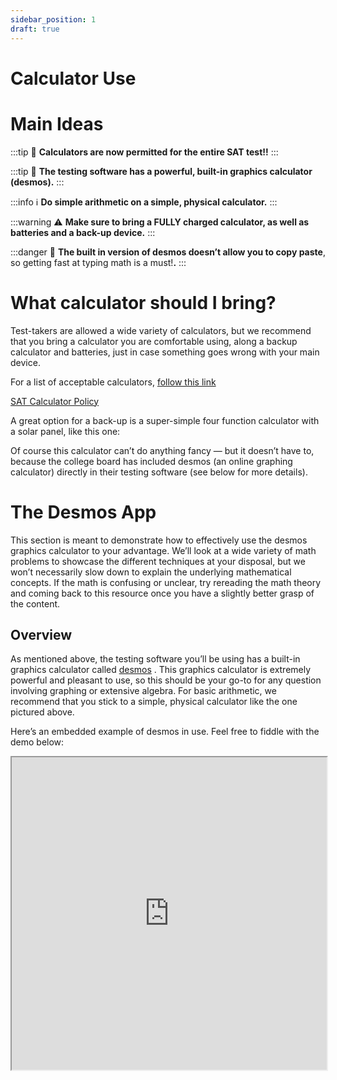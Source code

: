 ```yaml
---
sidebar_position: 1
draft: true
---
```

# Calculator Use

# Main Ideas

:::tip
🍾 **Calculators are now permitted for the entire SAT test!!**
:::

:::tip
🍾 **The testing software has a powerful, built-in graphics calculator (desmos).**
:::

:::info
ℹ️ **Do simple arithmetic on a simple, physical calculator.**
:::

:::warning
⚠️ **Make sure to bring a FULLY charged calculator, as well as batteries and a back-up device.**
:::

:::danger
🚫 **The built in version of desmos doesn’t allow you to copy paste**, so getting fast at typing math is a must!**.**
:::

# What calculator should I bring?

Test-takers are allowed a wide variety of calculators, but we recommend that you bring a calculator you are comfortable using, along a backup calculator and batteries, just in case something goes wrong with your main device. 

For a list of acceptable calculators, [follow this link](https://satsuite.collegeboard.org/sat/what-to-bring-do/calculator-policy)

[SAT Calculator Policy](https://satsuite.collegeboard.org/sat/what-to-bring-do/calculator-policy)

A great option for a back-up is a super-simple four function calculator with a solar panel, like this one:

<!-- ![null-H-002.xxl3.jpeg](Calculator%20Use%20295f0f61633e48d3ad36c93c06ab7430/null-H-002.xxl3.jpeg) -->

Of course this calculator can’t do anything fancy — but it doesn’t have to, because the college board has included desmos (an online graphing calculator) directly in their testing software (see below for more details).

# The Desmos App

This section is meant to demonstrate how to effectively use the desmos graphics calculator to your advantage. We’ll look at a wide variety of math problems to showcase the different techniques at your disposal, but we won’t necessarily slow down to explain the underlying mathematical concepts. If the math is confusing or unclear, try rereading the math theory and coming back to this resource once you have a slightly better grasp of the content.  

## Overview

As mentioned above, the testing software you’ll be using has a built-in graphics calculator called [desmos](https://www.desmos.com/calculator) . This graphics calculator is extremely powerful and pleasant to use, so this should be your go-to for any question involving graphing or extensive algebra. For basic arithmetic, we recommend that you stick to a simple, physical calculator like the one pictured above.

Here’s an embedded example of desmos in use. Feel free to fiddle with the demo below:

<iframe width="100%" height="500px" src="https://www.desmos.com/calculator/xut7zdrwtx"/>

## Plotting basic functions & equations

On a regular GDC you can only plot functions with $y=$ something, but desmos offers way more flexibility here. All of the following can be immediately graphed on desmos:

$y=3x+7$

$3x+7$

$f(x)=3x+7$

$2x+7y=9$

$\left(x-2\right)^{2}+\left(y-6\right)^{2}=5$

:::warning
⚠️ If you want desmos to graph an equation for you, you must use the letters $x$ and $y$ (with some exceptions). Desmos will treat other letters as constants, offering you the option to create a slider (see below).
:::

:::info
ℹ️ To turn equations on and off, click the wavy circle beside the input field. Try it yourself below:
:::

**Try it yourself!**

<iframe width="100%" height="500px" src="https://www.desmos.com/calculator/mmuqvvezib"/>

## Plotting Inequalities

To plot inequalities, simply enter a “less than”, “greater than”, “less than or equal”, or “greater than or equal” into the input field. Desmos will shade the area on the $xy$-plane that corresponds to the inequality. 

:::info
ℹ️ To type a *less than or equal* or *greater than or equal* symbol, you simply type < or > followed by =, and desmos will automatically convert it into ≤ or ≥ .
:::

Try it yourself!

<iframe width="100%" height="500px" src="https://www.desmos.com/calculator/owowlqw4p3"/>

## Using constants

Desmos allows us to graph equations with unknown constants. This means we can write a function like $f\left(x\right)=ax^{2}+3x-a$ , and desmos will offer us the option to create a slider so we can graph the function with different values of $a$. 

Try changing the value of $a$ by pulling the slider or inputing a value manually:

<iframe width="100%" height="500px" src="https://www.desmos.com/calculator/docorpv0vq"/>

You can also click the play button next to the constant and desmos will create an animation by automatically changing the value of the constant, like so:

<iframe width="100%" height="500px" src="https://www.desmos.com/calculator/6cctkhz4ze"/>

If the range of possible values for the constant is too small, you can change the range manually by clicking on the slider.

## Trigonometry

**Switching between radian and degree modes**

At times you may be asked to provide an answer in either degrees or radians. By default, desmos uses radians. To switch to degrees (or back to radians), simply click the wrench in the top right corner to toggle the menu. At the bottom of the menu, click either “radians” or “degrees” depending on your needs.

![Screenshot from 2023-01-09 13-27-44.png](/img/desmos/Screenshot_from_2023-01-09_13-27-44.png)

************Trig Functions************

You’ll find all the trig functions you need by toggling the keyboard and then clicking the functions button at the top right hand corner of the keyboard. 

![Screenshot from 2023-01-09 10-43-40.png](/img/desmos/Screenshot_from_2023-01-09_10-43-40.png)

You can also simply type the functions into the input field:

typing sin^-1() is converted to convert it into $\sin^{-1}\left(\right)$

typing cos^-1() is converted to convert it into $\sin^{-1}\left(\right)$

typing tan^-1() is converted to convert it into $\tan^{-1}\left(\right)$

And so on.

Alternatively, you can write inverse trig functions with the ***arc*** prefix:

$arcsin(x)$ is the same as $\sin^{-1}\left(x\right)$

$arcsin(x)$ is the same as $\cos^{-1}\left(x\right)$

$arctan(x)$ is the same as $\tan^{-1}\left(x\right)$

Try it yourself!

<iframe width="100%" height="500px" src="https://www.desmos.com/calculator/epig3ltqq7"/>

## Statistics (TODO)

mean(1, 2, 3, 4)

1. calculating the mean
2. calculating the median
3. calculating the mode

## Solving equations

1. Linear Equations
2. Linear Inequalities
    1. *Which pair satisfies the system of inequalities?*
3. Quadratic Equations
4. Evaluating expressions
5. Checking your answers

## Algebraic Manipulation

********************Checking for equivalence******************** 

<iframe width="100%" height="500px" src="https://www.desmos.com/calculator/foqurppz1j"/>

## Calculating values

<iframe width="100%" height="500px" src="https://www.desmos.com/calculator/pvtmk21di7"/>

## Plug-in

Some questions ask us to rearrange an expression into an equivalent form. These questions can vary widely in difficulty, so it’s nice to have a backup plan if the algebra gets messy. 

Consider this question:

$$
\left(\frac{\pi a^{4}}{12r^{3}}\right)\left(\frac{18\pi a^{3}r^{2}}{5}\right)
$$

1. Which expression is equivalent to the given product for all $r \gt 6$ ?
    1. $\frac{3\pi^{2}a^{7}}{10r}$
    2. $\frac{5a}{216r^{5}}$
    3. $\frac{3\pi^{2}a^{7}}{10}$
    4. $\frac{216r^{5}}{5a}$
    
    - **Solution**
        
        You could simplify the expression by cancelling out factors in the numerators and denominators, but if you’re uncomfortable with that approach, desmos is once again here to save the day. All you have to do is write in the initial expression, and allow desmos to create sliders for $a$ and $r$. Then you write in the answer choices and see which one produces the same output:
        
<iframe width="100%" height="500px" src="https://www.desmos.com/calculator/ilhxiescus"/>
        
        In our case, no matter which values you select for $r$ and $a$ , answer choice (A) always produces the same output, so it’s equivalent to the initial expression. Try sliding the knobs around to see the outputs change. See?
        

## Transformations

The SAT occasionally asks you to consider how a function changes if it’s shifted vertically or horizontally. For example, you could be given a quadratic function like this one:

$$
f(x)=3x^{2}+2x-3
$$

and then asked to find the x-intercepts of $f(x+2)$. The (tactically) WRONG way to go about this would be to substitute $x$ with $x+2$, like so:

$$
f(x+2)=3(x+2)^{2}+2(x+2)-3
$$

and then set $f(x)=0$ , like so:

$$
0=3(x+2)^{2}+2(x+2)-3
$$

and solve from there. Sure, it’ll work, but using desmos makes this trivially easy:

 

<iframe width="100%" height="500px" src="https://www.desmos.com/calculator/lajpemppqo"/>

## Exercises

Solving the following problems using the desmos app, **even if it’s not the most efficient method**. 

- **Question 1**
    
    Which expression is equivalent to $x^2+3x-40$ ?
    
    1. $(x-4)(x+10)$
    2. $(x-5)(x+8)$
    3. $(x-8)(x+5)$
    4. $(x-10)(x+4)$
    
<iframe width="100%" height="500px" src="https://www.desmos.com/calculator"/>
    
- **Question 2**
    
    $$
    \frac{55}{x+6}=x
    $$
    
    What is the positive solution to the given equation?
    
<iframe width="100%" height="500px" src="https://www.desmos.com/calculator"/>
    
- **Question 3**
    
    $$
    g\left(x\right)=11\left(\frac{1}{2}\right)^{x}
    $$
    
    If the given function $g$ is graphed in the $xy$-plane, where $y=g(x)$, what is the $y$-intercept of the graph?
    
    1. $(0,11)$
    2. $(0,132)$
    3. $(0,1)$
    4. $(0,12)$
    
<iframe width="100%" height="500px" src="https://www.desmos.com/calculator"/>
    
- **Question 4**
    
    A rectangle has a length of of $x$ units and a width of $(x-15)$ units. If the rectangle has an area of $154$ square units, what is the value of $x$?
    
    1. $7$
    2. $22$
    3. $29$
    4. $154$
    
<iframe width="100%" height="500px" src="https://www.desmos.com/calculator"/>
    
- **Question 5**
    
    $$
    7x+2y=4 \\
    6x+7y=-23
    $$
    
    The solution to the system of equations is $(x, y)$. What is the value of $y$ ?
    
    1. $-5$
    2. $2$
    3. $14$
    4. $18$
    
<iframe width="100%" height="500px" src="https://www.desmos.com/calculator"/>
    
- **Question 6**
    
    $$
    f\left(x\right)=4x^{2}-20x+144
    $$
    
    The given equation defines the function $f$. For what value of $x$ does $f(x)$ reach its minimum?
    
<iframe width="100%" height="500px" src="https://www.desmos.com/calculator"/>
    
- **Question 7**
    
    The expression $\frac{24}{6x+42}$ is equivalent to $\frac{4}{x+b}$ , where $b$ is a constant and $x>0$. What is the value of $b$ ?
    
    1. $7$
    2. $10$
    3. $24$
    4. $252$
    
<iframe width="100%" height="500px" src="https://www.desmos.com/calculator"/>
    
- **Question 8**
    
    The function $f$ is defined by $f(x)=x^3+12$. What is the value of $f(3)$?
    
    1. $18$
    2. $21$
    3. $36$
    4. $39$
    
<iframe width="100%" height="500px" src="https://www.desmos.com/calculator"/>
